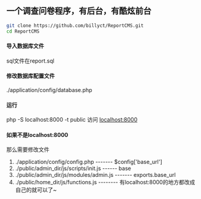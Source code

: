 ## 一个调查问卷程序，有后台，有酷炫前台

```bash
git clone https://github.com/billyct/ReportCMS.git
cd ReportCMS
```

#### 导入数据库文件
sql文件在report.sql

#### 修改数据库配置文件
./application/config/database.php

#### 运行
php -S localhost:8000 -t public
访问 [localhost:8000](http://localhost:8000)


#### 如果不是localhost:8000
那么需要修改文件
1. ./application/config/config.php ------- $config['base_url']
2. ./public/admin_dir/js/scripts/init.js ------ base
3. ./public/admin_dir/js/modules/admin.js ------- exports.base_url
4. ./public/home_dir/js/functions.js --------
有localhost:8000的地方都改成自己的就可以了~
